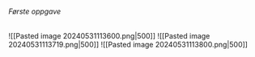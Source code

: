 ###### Første oppgave 
![[Pasted image 20240531113600.png|500]]
 ![[Pasted image 20240531113719.png|500]]
 ![[Pasted image 20240531113800.png|500]]
 